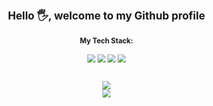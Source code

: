 <h2 align="center"><strong>Hello 🖐, welcome to my Github profile</strong></h2>

<h4 align="center"><strong>My Tech Stack:</strong></h4>


<div align='center'>
	<img src='https://img.shields.io/badge/javascript-%23323330.svg?style=for-the-badge&logo=javascript&logoColor=%23F7DF1E' />
	<!-- <img src='https://img.shields.io/badge/typescript-%23007ACC.svg?style=for-the-badge&logo=typescript&logoColor=white' /> -->
	<img src='https://img.shields.io/badge/react-%2320232a.svg?style=for-the-badge&logo=react&logoColor=%2361DAFB' />
	<!-- <img src='https://img.shields.io/badge/Next-black?style=for-the-badge&logo=next.js&logoColor=white' /> -->
	<img src='https://img.shields.io/badge/-GraphQL-E10098?style=for-the-badge&logo=graphql&logoColor=white' />
	<img src='https://img.shields.io/badge/-ApolloGraphQL-311C87?style=for-the-badge&logo=apollo-graphql' />
</div>
<br />
<br />

<div align='center'>
<a href="https://github.com/daffadmr">
  <img src="https://github-readme-stats.vercel.app/api?username=daffadmr&theme=gotham&hide_border=false&include_all_commits=false&count_private=false" />
</a>
</div >

<div align='center'>
  <img src='https://github-readme-streak-stats.herokuapp.com/?user=daffadmr&theme=gotham&hide_border=false' />
</div>
